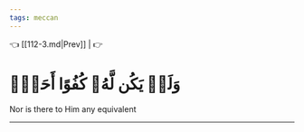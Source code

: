 ```yaml
---
tags: meccan
---
```


👈 [[112-3.md|Prev]] |  👉

# وَلَمۡ يَكُن لَّهُۥ كُفُوًا أَحَدُۢ

Nor is there to Him any equivalent

---


